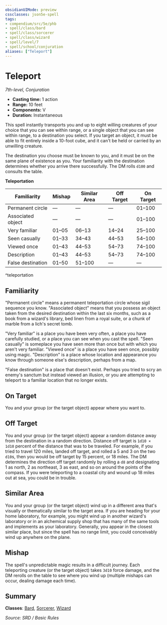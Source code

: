 ```yaml
---
obsidianUIMode: preview
cssclasses: json5e-spell
tags:
- compendium/src/5e/phb
- spell/class/bard
- spell/class/sorcerer
- spell/class/wizard
- spell/level/7
- spell/school/conjuration
aliases: ["Teleport"]
---
```

# Teleport
*7th-level, Conjuration*  

- **Casting time:** 1 action
- **Range:** 10 feet
- **Components:** V
- **Duration:** Instantaneous

This spell instantly transports you and up to eight willing creatures of your choice that you can see within range, or a single object that you can see within range, to a destination you select. If you target an object, it must be able to fit entirely inside a 10-foot cube, and it can't be held or carried by an unwilling creature.

The destination you choose must be known to you, and it must be on the same plane of existence as you. Your familiarity with the destination determines whether you arrive there successfully. The DM rolls `d100` and consults the table.

**Teleportation**

| Familiarity | Mishap | Similar Area | Off Target | On Target |
|-------------|--------|--------------|------------|-----------|
| Permanent circle | — | — | — | 01–100 |
| Associated object | — | — | — | 01–100 |
| Very familiar | 01–05 | 06–13 | 14–24 | 25–100 |
| Seen casually | 01–33 | 34–43 | 44–53 | 54–100 |
| Viewed once | 01–43 | 44–53 | 54–73 | 74–100 |
| Description | 01–43 | 44–53 | 54–73 | 74–100 |
| False destination | 01–50 | 51–100 | — | — |
^teleportation

## Familiarity

"Permanent circle" means a permanent teleportation circle whose sigil sequence you know. "Associated object" means that you possess an object taken from the desired destination within the last six months, such as a book from a wizard's library, bed linen from a royal suite, or a chunk of marble from a lich's secret tomb.

"Very familiar" is a place you have been very often, a place you have carefully studied, or a place you can see when you cast the spell. "Seen casually" is someplace you have seen more than once but with which you aren't very familiar. "Viewed once" is a place you have seen once, possibly using magic. "Description" is a place whose location and appearance you know through someone else's description, perhaps from a map.

"False destination" is a place that doesn't exist. Perhaps you tried to scry an enemy's sanctum but instead viewed an illusion, or you are attempting to teleport to a familiar location that no longer exists.

## On Target

You and your group (or the target object) appear where you want to.

## Off Target

You and your group (or the target object) appear a random distance away from the destination in a random direction. Distance off target is `1d10 × 1d10` percent of the distance that was to be traveled. For example, if you tried to travel 120 miles, landed off target, and rolled a 5 and 3 on the two `d10`s, then you would be off target by 15 percent, or 18 miles. The DM determines the direction off target randomly by rolling a `d8` and designating 1 as north, 2 as northeast, 3 as east, and so on around the points of the compass. If you were teleporting to a coastal city and wound up 18 miles out at sea, you could be in trouble.

## Similar Area

You and your group (or the target object) wind up in a different area that's visually or thematically similar to the target area. If you are heading for your home laboratory, for example, you might wind up in another wizard's laboratory or in an alchemical supply shop that has many of the same tools and implements as your laboratory. Generally, you appear in the closest similar place, but since the spell has no range limit, you could conceivably wind up anywhere on the plane.

## Mishap

The spell's unpredictable magic results in a difficult journey. Each teleporting creature (or the target object) takes `3d10` force damage, and the DM rerolls on the table to see where you wind up (multiple mishaps can occur, dealing damage each time).

## Summary

**Classes**: [Bard](compendium/classes/bard.md), [Sorcerer](compendium/classes/sorcerer.md), [Wizard](compendium/classes/wizard.md)

*Source: SRD / Basic Rules*